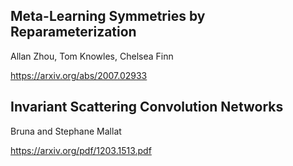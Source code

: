 

## Meta-Learning Symmetries by Reparameterization

Allan Zhou, Tom Knowles, Chelsea Finn

https://arxiv.org/abs/2007.02933

## Invariant Scattering Convolution Networks

Bruna and Stephane Mallat

https://arxiv.org/pdf/1203.1513.pdf
